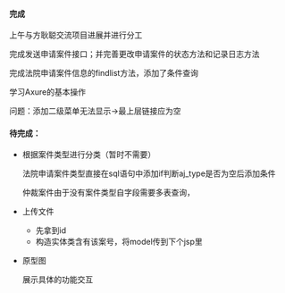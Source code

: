 #### 完成

上午与方耿聪交流项目进展并进行分工

完成发送申请案件接口；并完善更改申请案件的状态方法和记录日志方法

完成法院申请案件信息的findlist方法，添加了条件查询

学习Axure的基本操作

问题：添加二级菜单无法显示->最上层链接应为空

#### 待完成：

* 根据案件类型进行分类（暂时不需要）

  法院申请案件类型直接在sql语句中添加if判断aj_type是否为空后添加条件

  仲裁案件由于没有案件类型自字段需要多表查询，

* 上传文件

  * 先拿到id
  * 构造实体类含有该案号，将model传到下个jsp里

* 原型图

  展示具体的功能交互

  